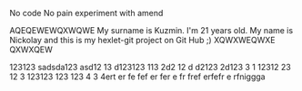 No code No pain
experiment with amend

AQEQEWEWQXWQWE
My surname is Kuzmin. I'm 21 years old.
My name is Nickolay and this is my hexlet-git project on Git Hub ;)
XQWXWEQWXE
QXWXQEW

123123
sadsda123
asd12
13
d123123
113
2d2
12
d
d2123
2d123
3
1
12312
23
12
3
123123
123
123
4
3
4ert
er
fe
fef
er
fer
e
fr
fref
erfefr
e
rfniggga
